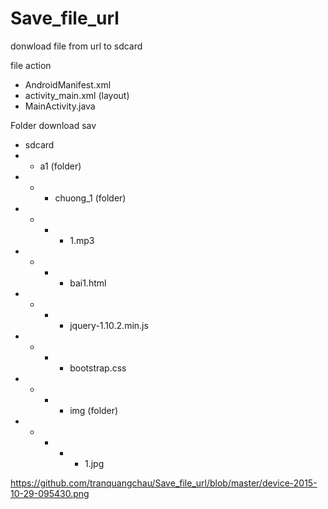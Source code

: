 # Save_file_url
donwload file from url to sdcard

file action
- AndroidManifest.xml
- activity_main.xml (layout)
- MainActivity.java

Folder download sav
- sdcard
- - a1 (folder)
- - - chuong_1 (folder)
- - - - 1.mp3
- - - - bai1.html
- - - - jquery-1.10.2.min.js
- - - - bootstrap.css
- - - - img (folder)
- - - - - 1.jpg


https://github.com/tranquangchau/Save_file_url/blob/master/device-2015-10-29-095430.png
